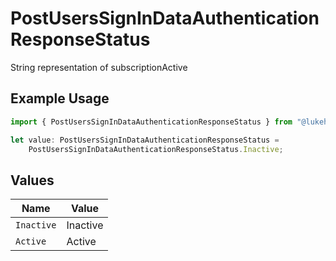 # PostUsersSignInDataAuthenticationResponseStatus

String representation of subscriptionActive

## Example Usage

```typescript
import { PostUsersSignInDataAuthenticationResponseStatus } from "@lukehagar/plexjs";

let value: PostUsersSignInDataAuthenticationResponseStatus =
    PostUsersSignInDataAuthenticationResponseStatus.Inactive;
```

## Values

| Name       | Value      |
| ---------- | ---------- |
| `Inactive` | Inactive   |
| `Active`   | Active     |